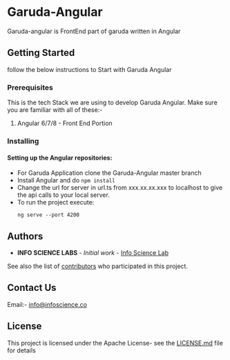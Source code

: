 # Garuda-Angular

Garuda-angular is FrontEnd part of garuda written in Angular

## Getting Started

follow the below instructions to Start with Garuda Angular

### Prerequisites
This is the tech Stack we are using to develop Garuda Angular. Make sure you are familiar with all of these:-
1. Angular 6/7/8 - Front End Portion



### Installing
#### Setting up the Angular repositories:
* For Garuda Application clone the Garuda-Angular master branch
* Install Angular and do ``` npm install ```
* Change the url for server in url.ts from xxx.xx.xx.xxx to localhost to give the api calls to your local server.
* To run the project execute:
    ``` 
    ng serve --port 4200
    
    ````

## Authors

* **INFO SCIENCE LABS** - *Initial work* - [Info Science Lab](https://github.com/Infosciencelabsdev)

See also the list of [contributors](https://github.com/Infosciencelabsdev/Garuda/graphs/contributors) who participated in this project.

## Contact Us
  Email:- info@infoscience.co
## License
This project is licensed under the Apache License- see the [LICENSE.md](LICENSE.md) file for details



